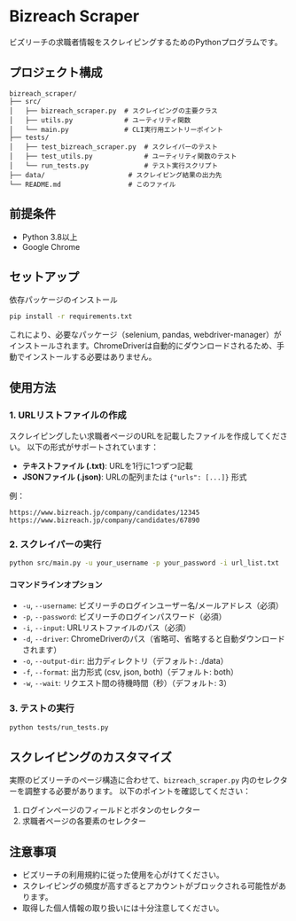 # Bizreach Scraper

ビズリーチの求職者情報をスクレイピングするためのPythonプログラムです。

## プロジェクト構成

```
bizreach_scraper/
├── src/
│   ├── bizreach_scraper.py  # スクレイピングの主要クラス
│   ├── utils.py             # ユーティリティ関数
│   └── main.py              # CLI実行用エントリーポイント
├── tests/
│   ├── test_bizreach_scraper.py  # スクレイパーのテスト
│   ├── test_utils.py             # ユーティリティ関数のテスト
│   └── run_tests.py              # テスト実行スクリプト
├── data/                     # スクレイピング結果の出力先
└── README.md                 # このファイル
```

## 前提条件

- Python 3.8以上
- Google Chrome

## セットアップ

依存パッケージのインストール

```bash
pip install -r requirements.txt
```

これにより、必要なパッケージ（selenium, pandas, webdriver-manager）がインストールされます。ChromeDriverは自動的にダウンロードされるため、手動でインストールする必要はありません。

## 使用方法

### 1. URLリストファイルの作成

スクレイピングしたい求職者ページのURLを記載したファイルを作成してください。
以下の形式がサポートされています：

- **テキストファイル (.txt)**: URLを1行に1つずつ記載
- **JSONファイル (.json)**: URLの配列または `{"urls": [...]}` 形式

例：
```
https://www.bizreach.jp/company/candidates/12345
https://www.bizreach.jp/company/candidates/67890
```

### 2. スクレイパーの実行

```bash
python src/main.py -u your_username -p your_password -i url_list.txt
```

#### コマンドラインオプション

- `-u`, `--username`: ビズリーチのログインユーザー名/メールアドレス（必須）
- `-p`, `--password`: ビズリーチのログインパスワード（必須）
- `-i`, `--input`: URLリストファイルのパス（必須）
- `-d`, `--driver`: ChromeDriverのパス（省略可、省略すると自動ダウンロードされます）
- `-o`, `--output-dir`: 出力ディレクトリ（デフォルト: ./data）
- `-f`, `--format`: 出力形式 (csv, json, both)（デフォルト: both）
- `-w`, `--wait`: リクエスト間の待機時間（秒）（デフォルト: 3）

### 3. テストの実行

```bash
python tests/run_tests.py
```

## スクレイピングのカスタマイズ

実際のビズリーチのページ構造に合わせて、`bizreach_scraper.py` 内のセレクターを調整する必要があります。
以下のポイントを確認してください：

1. ログインページのフィールドとボタンのセレクター
2. 求職者ページの各要素のセレクター

## 注意事項

- ビズリーチの利用規約に従った使用を心がけてください。
- スクレイピングの頻度が高すぎるとアカウントがブロックされる可能性があります。
- 取得した個人情報の取り扱いには十分注意してください。
